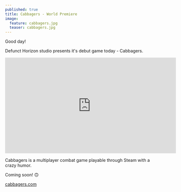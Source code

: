 ```yaml
---
published: true
title: Cabbagers - World Premiere
image:
  feature: cabbagers.jpg
  teaser: cabbagers.jpg
---
```


Good day!

Defunct Horizon studio presents it's debut game today - Cabbagers.

<iframe width="560" height="315" src="https://www.youtube.com/embed/kkTN8r-qeio" frameborder="0" allowfullscreen></iframe>

Cabbagers is a multiplayer combat game playable through Steam with a crazy humor.

Coming soon! 🙃


<a href="https://cabbagers.com">cabbagers.com</a>


